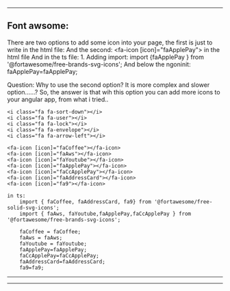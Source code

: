 
----------------------------------------------------------
Font awsome:
----------------------------------------------------------

There are two options to add some icon into your page, the first is just to write in the html file:
    <i class="fa fa-arrow-left"></i>
And the second:
    <fa-icon [icon]="faApplePay"></fa-icon> in the html file
    And in the ts file: 
    1. Adding import: 
import {faApplePay } from '@fortawesome/free-brands-svg-icons';
And below the ngoninit: faApplePay=faApplePay;

Question: Why to use the second option? It is more complex and slower option......? So, the answer is that wih this option you can add more icons to your angular app, from what i tried.. 

    <i class="fa fa-sort-down"></i>
    <i class="fa fa-user"></i>
    <i class="fa fa-lock"></i>  
    <i class="fa fa-envelope"></i>  
    <i class="fa fa-arrow-left"></i>

    <fa-icon [icon]="faCoffee"></fa-icon>
    <fa-icon [icon]="faAws"></fa-icon>
    <fa-icon [icon]="faYoutube"></fa-icon>
    <fa-icon [icon]="faApplePay"></fa-icon>
    <fa-icon [icon]="faCcApplePay"></fa-icon>
    <fa-icon [icon]="faAddressCard"></fa-icon>
    <fa-icon [icon]="fa9"></fa-icon>
    
    in ts:
        import { faCoffee, faAddressCard, fa9} from '@fortawesome/free-solid-svg-icons';
        import { faAws, faYoutube,faApplePay,faCcApplePay } from '@fortawesome/free-brands-svg-icons';

        faCoffee = faCoffee;
        faAws = faAws;
        faYoutube = faYoutube;
        faApplePay=faApplePay;
        faCcApplePay=faCcApplePay;
        faAddressCard=faAddressCard;
        fa9=fa9;

----------------------------------------------------------

----------------------------------------------------------

